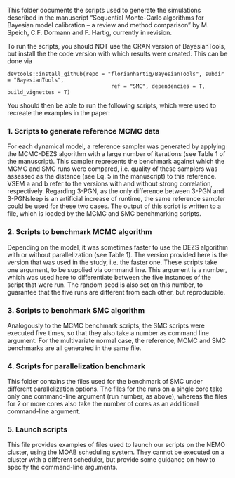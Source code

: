 This folder documents the scripts used to generate the simulations described in the manuscript “Sequential Monte-Carlo algorithms for Bayesian model calibration – a review and method comparison” by M. Speich, C.F. Dormann and F. Hartig, currently in revision.

To run the scripts, you should NOT use the CRAN version of BayesianTools, but install the the code version with which results were created. This can be done via


```{r}
devtools::install_github(repo = "florianhartig/BayesianTools", subdir = "BayesianTools", 
                                 ref = "SMC", dependencies = T, build_vignettes = T)
```

You should then be able to run the following scripts, which were used to recreate the examples in the paper: 

### 1.	Scripts to generate reference MCMC data

For each dynamical model, a reference sampler was generated by applying the MCMC-DEZS algorithm with a large number of iterations (see Table 1 of the manuscript). This sampler represents the benchmark against which the MCMC and SMC runs were compared, i.e. quality of these samplers was assessed as the distance (see Eq. 5 in the manuscript) to this reference. VSEM a and b refer to the versions with and without strong correlation, respectively. Regarding 3-PGN, as the only difference between 3-PGN and 3-PGNsleep is an artificial increase of runtime, the same reference sampler could be used for these two cases. The output of this script is written to a file, which is loaded by the MCMC and SMC benchmarking scripts.

### 2.	Scripts to benchmark MCMC algorithm

Depending on the model, it was sometimes faster to use the DEZS algorithm with or without parallelization (see Table 1). The version provided here is the version that was used in the study, i.e. the faster one. These scripts take one argument, to be supplied via command line. This argument is a number, which was used here to differentiate between the five instances of the script that were run. The random seed is also set on this number, to guarantee that the five runs are different from each other, but reproducible.

### 3.	Scripts to benchmark SMC algorithm

Analogously to the MCMC benchmark scripts, the SMC scripts were executed five times, so that they also take a number as command line argument. For the multivariate normal case, the reference, MCMC and SMC benchmarks are all generated in the same file.

### 4.	Scripts for parallelization benchmark

This folder contains the files used for the benchmark of SMC under different parallelization options. The files for the runs on a single core take only one command-line argument (run number, as above), whereas the files for 2 or more cores also take the number of cores as an additional command-line argument.

### 5.	Launch scripts

This file provides examples of files used to launch our scripts on the NEMO cluster, using the MOAB scheduling system. They cannot be executed on a cluster with a different scheduler, but provide some guidance on how to specify the command-line arguments.
